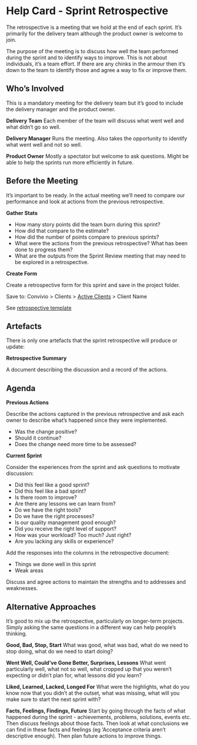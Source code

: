 # Help Card - Sprint Retrospective

The retrospective is a meeting that we hold at the end of each sprint. It’s primarily for the delivery team although the product owner is welcome to join.

The purpose of the meeting is to discuss how well the team performed during the sprint and to identify ways to improve. This is not about individuals, it’s a team effort. If there are any chinks in the armour then it’s down to the team to identify those and agree a way to fix or improve them.

## Who’s Involved

This is a mandatory meeting for the delivery team but it’s good to include the delivery manager and the product owner.

 **Delivery Team**  Each member of the team will discuss what went well and what didn’t go so well.

 **Delivery Manager**  Runs the meeting. Also takes the opportunity to identify what went well and not so well.

 **Product Owner**  Mostly a spectator but welcome to ask questions. Might be able to help the sprints run more efficiently in future.

## Before the Meeting

It’s important to be ready. In the actual meeting we’ll need to compare our performance and look at actions from the previous retrospective.

 **Gather Stats** 

* How many story points did the team burn during this sprint?
* How did that compare to the estimate?
* How did the number of points compare to previous sprints?
* What were the actions from the previous retrospective? What has been done to progress them?
* What are the outputs from the Sprint Review meeting that may need to be explored in a retrospective.

 **Create Form** 

Create a retrospective form for this sprint and save in the project folder.

Save to: Convivio &gt; Clients &gt; [Active Clients](https://drive.google.com/drive/folders/0B0adEBtk1YXvd3NOYnhIUjQxd3c) &gt; Client Name

See [retrospective template](https://docs.google.com/document/d/1cbUvtQyb-UXEWDdRyS2rqEpfKd4mwn0G3AnU1ga3Ya0/edit)

## Artefacts

There is only one artefacts that the sprint retrospective will produce or update:

 **Retrospective Summary** 

A document describing the discussion and a record of the actions.

## Agenda

 **Previous Actions** 

Describe the actions captured in the previous retrospective and ask each owner to describe what’s happened since they were implemented.

* Was the change positive? 
* Should it continue? 
* Does the change need more time to be assessed?

 **Current Sprint** 

Consider the experiences from the sprint and ask questions to motivate discussion:

* Did this feel like a good sprint?
* Did this feel like a bad sprint?
* Is there room to improve?
* Are there any lessons we can learn from?
* Do we have the right tools?
* Do we have the right processes?
* Is our quality management good enough?
* Did you receive the right level of support?
* How was your workload? Too much? Just right?
* Are you lacking any skills or experience?

Add the responses into the columns in the retrospective document:

* Things we done well in this sprint
* Weak areas

Discuss and agree actions to maintain the strengths and to addresses and weaknesses.

## Alternative Approaches

It’s good to mix up the retrospective, particularly on longer-term projects. Simply asking the same questions in a different way can help people’s thinking.

 **Good, Bad, Stop, Start**  What was good, what was bad, what do we need to stop doing, what do we need to start doing?

 **Went Well, Could’ve Gone Better, Surprises, Lessons**  What went particularly well, what not so well, what cropped up that you weren’t expecting or didn’t plan for, what lessons did you learn?

 **Liked, Learned, Lacked, Longed For**  What were the highlights, what do you know now that you didn’t at the outset, what was missing, what will you make sure to start the next sprint with?

 **Facts, Feelings, Findings, Future**  Start by going through the facts of what happened during the sprint - achievements, problems, solutions, events etc. Then discuss feelings about those facts. Then look at what conclusions we can find in these facts and feelings \(eg ‘Acceptance criteria aren’t descriptive enough\). Then plan future actions to improve things.

